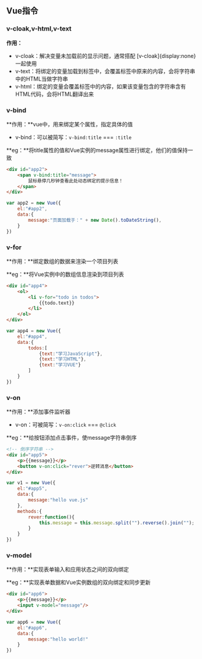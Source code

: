 ## Vue指令

### v-cloak,v-html,v-text

**作用：**

- v-cloak：解决变量未加载前的显示问题，通常搭配 [v-cloak]{display:none}一起使用
- v-text：将绑定的变量加载到标签中，会覆盖标签中原来的内容，会将字符串中的HTML当做字符串
- v-html：绑定的变量会覆盖标签中的内容，如果该变量包含的字符串含有HTML代码，会将HTML翻译出来 



### v-bind

**作用：**vue中，用来绑定某个属性，指定具体的值

- v-bind：可以被简写：`v-bind:title` === `:title`

**eg：**将title属性的值和Vue实例的message属性进行绑定，他们的值保持一致

~~~html
<div id="app2">
    <span v-bind:title="message">
        鼠标悬停几秒钟查看此处动态绑定的提示信息！
    </span>
</div>
~~~

~~~js
var app2 = new Vue({
    el:"#app2",
    data:{
        message:"页面加载于：" + new Date().toDateString(),
    }
})
~~~



### v-for

**作用：**绑定数组的数据来渲染一个项目列表

**eg：**将Vue实例中的数组信息渲染到项目列表

~~~HTML
<div id="app4">
    <ol>
        <li v-for="todo in todos">
            {{todo.text}}
        </li>
    </ol>
</div>
~~~

~~~js
var app4 = new Vue({
    el:"#app4",
    data:{
        todos:[
            {text:"学习JavaScript"},
            {text:"学习HTML"},
            {text:"学习VUE"}
        ]
    }
})
~~~



### v-on

**作用：**添加事件监听器

- v-on：可被简写：`v-on:click` === `@click`

**eg：**给按钮添加点击事件，使message字符串倒序

~~~HTML
<!-- 倒序字符串 -->
<div id="app5">
    <p>{{message}}</p>
    <button v-on:click="rever">逆转消息</button>
</div>
~~~

~~~js
var v1 = new Vue({
    el:"#app5",
    data:{
        message:"hello vue.js"
    },
    methods:{
        rever:function(){
            this.message = this.message.split("").reverse().join("");
        }
    }
})
~~~



### v-model

**作用：**实现表单输入和应用状态之间的双向绑定

**eg：**实现表单数据和Vue实例数组的双向绑定和同步更新

~~~HTML
<div id="app6">
    <p>{{message}}</p>
    <input v-model="message"/>
</div>
~~~

~~~js
var app6 = new Vue({
    el:"#app6",
    data:{
        message:"hello world!"
    }
})
~~~

